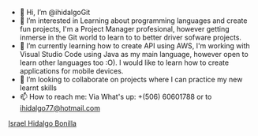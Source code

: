 - 👋 Hi, I’m @ihidalgoGit
- 👀 I’m interested in Learning about programming languages and create fun projects, I'm a Project Manager profesional, however getting inmerse in the Git world to learn to to better driver sofware projects. 
- 🌱 I’m currently learning how to create API using AWS, I'm working with Visual Studio Code using Java as my main language, however open to learn other languages too :O).  I would like to learn how to create applications for mobile devices.
- 💞️ I’m looking to collaborate on projects where I can practice my new learnt skills 
- 📫 How to reach me: Via What's up: +(506) 60601788 or to ihidalgo77@hotmail.com

<!---
ihidalgoGit/ihidalgoGit is a ✨ special ✨ repository because its `README.md` (this file) appears on your GitHub profile.
You can click the Preview link to take a look at your changes.
--->
<div class="badge-base LI-profile-badge" data-locale="en_US" data-size="large" data-theme="dark" data-type="HORIZONTAL" data-vanity="israelhidalgo" data-version="v1"><a class="badge-base__link LI-simple-link" href="https://cr.linkedin.com/in/israelhidalgo?trk=profile-badge">Israel Hidalgo Bonilla</a></div>
              

